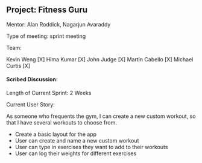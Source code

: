 ## Project: Fitness Guru

Mentor: Alan Roddick, Nagarjun Avaraddy

Type of meeting: sprint meeting

Team:

Kevin Weng          [X]
Hima Kumar          [X]
John Judge          [X]
Martin Cabello      [X]
Michael Curtis      [X]

#### Scribed Discussion:

Length of Current Sprint: 2 Weeks

Current User Story:

As someone who frequents the gym, I can create a new custom workout, so that I have several workouts to choose from.

* Create a basic layout for the app
* User can create and name a new custom workout
* User can type in exercises they want to add to their workouts
* User can log their weights for different exercises